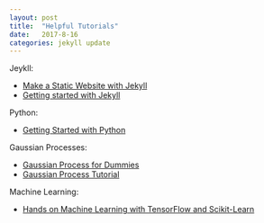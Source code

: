 ```yaml
---
layout: post
title:  "Helpful Tutorials"
date:   2017-8-16
categories: jekyll update
---
```


Jeykll:
- [Make a Static Website with Jekyll](https://www.taniarascia.com/make-a-static-website-with-jekyll/)
- [Getting started with Jekyll](https://scotch.io/tutorials/getting-started-with-jekyll-plus-a-free-bootstrap-3-starter-theme)

Python:
- [Getting Started with Python](https://opentechschool.github.io/python-beginners/en/getting_started.html)

Gaussian Processes:
- [Gaussian Process for Dummies](http://katbailey.github.io/post/gaussian-processes-for-dummies/)
- [Gaussian Process Tutorial](http://keyonvafa.com/gp-tutorial/)

Machine Learning:
- [Hands on Machine Learning with TensorFlow and Scikit-Learn](https://github.com/ageron/handson-ml)
